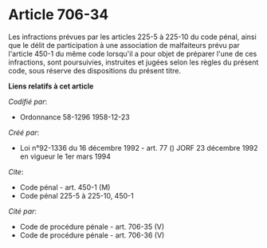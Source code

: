 # Article 706-34

Les infractions prévues par les articles 225-5 à 225-10 du code pénal, ainsi que le délit de participation à une association
de malfaiteurs prévu par l'article 450-1 du même code lorsqu'il a pour objet de préparer l'une de ces infractions, sont
poursuivies, instruites et jugées selon les règles du présent code, sous réserve des dispositions du présent titre.

**Liens relatifs à cet article**

_Codifié par_:

  - Ordonnance 58-1296 1958-12-23

_Créé par_:

  - Loi n°92-1336 du 16 décembre 1992 - art. 77 () JORF 23 décembre 1992 en vigueur le 1er mars 1994

_Cite_:

  - Code pénal - art. 450-1 (M)
  - Code pénal 225-5 à 225-10, 450-1

_Cité par_:

  - Code de procédure pénale - art. 706-35 (V)
  - Code de procédure pénale - art. 706-36 (V)
